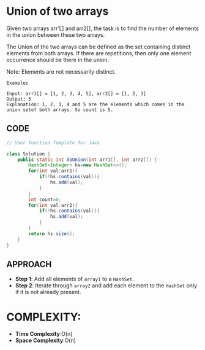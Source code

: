 # Union of two arrays

Given two arrays arr1[] and arr2[], the task is to find the number of elements in the union between these two arrays.

The Union of the two arrays can be defined as the set containing distinct elements from both arrays. If there are repetitions, then only one element occurrence should be there in the union.

Note: Elements are not necessarily distinct.

```
Examples

Input: arr1[] = [1, 2, 3, 4, 5], arr2[] = [1, 2, 3]
Output: 5
Explanation: 1, 2, 3, 4 and 5 are the elements which comes in the union setof both arrays. So count is 5.
```

## CODE

```java
// User function Template for Java

class Solution {
    public static int doUnion(int arr1[], int arr2[]) {
        HashSet<Integer> hs=new HashSet<>();
        for(int val:arr1){
            if(!hs.contains(val)){
                hs.add(val);
            }
        }
        int count=0;
        for(int val:arr2){
            if(!hs.contains(val)){
                hs.add(val);
            }
        }
        return hs.size();
    }
}
```

## APPROACH

- **Step 1**: Add all elements of `array1` to a `HashSet`.
- **Step 2**: Iterate through `array2` and add each element to the `HashSet` only if it is not already present.

# COMPLEXITY:

- **Time Complexity**:O(n)
- **Space Complexity**:O(n)
